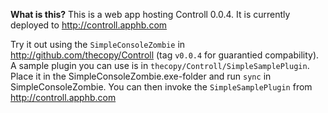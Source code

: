 **What is this?** This is a web app hosting Controll 0.0.4. It is currently deployed to http://controll.apphb.com

Try it out using the `SimpleConsoleZombie` in http://github.com/thecopy/Controll (tag `v0.0.4` for guarantied compability). A sample plugin you
can use is in `thecopy/Controll/SimpleSamplePlugin`. Place it in the SimpleConsoleZombie.exe-folder and run `sync` in SimpleConsoleZombie. You can then invoke the
`SimpleSamplePlugin` from http://controll.apphb.com
